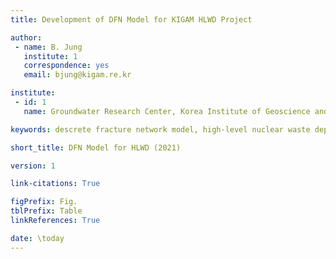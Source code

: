 ```yaml
---
title: Development of DFN Model for KIGAM HLWD Project

author:
 - name: B. Jung
   institute: 1
   correspondence: yes
   email: bjung@kigam.re.kr

institute:
 - id: 1
   name: Groundwater Research Center, Korea Institute of Geoscience and Mineral Resources (KIGAM), Daejeon, South Korea

keywords: descrete fracture network model, high-level nuclear waste deposit

short_title: DFN Model for HLWD (2021)

version: 1

link-citations: True

figPrefix: Fig.
tblPrefix: Table
linkReferences: True

date: \today
---
```

